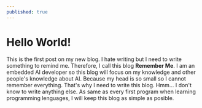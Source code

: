 ```yaml
---
published: true
---
```

# Hello World!

This is the first post on my new blog. I hate writing but I need to write something to remind me. Therefore, I call this blog **Remember Me**. I am an embedded AI developer so this blog will focus on my knowledge and other people's knowledge about AI. Because my head is so small so I cannot remember everything. That's why I need to write this blog. Hmm... I don't know to write anything else. As same as every first program when learning programming lenguages, I will keep this blog as simple as posible.
